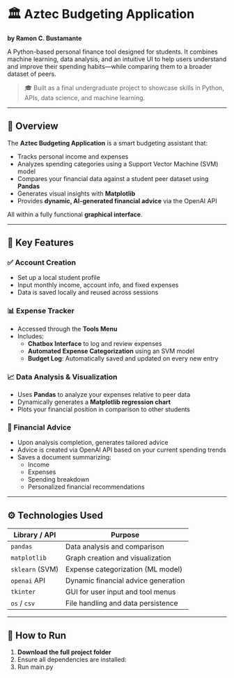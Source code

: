 # 🏛️ Aztec Budgeting Application
**by Ramon C. Bustamante**

A Python-based personal finance tool designed for students. It combines machine learning, data analysis, and an intuitive UI to help users understand and improve their spending habits—while comparing them to a broader dataset of peers.

> 🎓 Built as a final undergraduate project to showcase skills in Python, APIs, data science, and machine learning.

---

## 💼 Overview

The **Aztec Budgeting Application** is a smart budgeting assistant that:

- Tracks personal income and expenses
- Analyzes spending categories using a Support Vector Machine (SVM) model
- Compares your financial data against a student peer dataset using **Pandas**
- Generates visual insights with **Matplotlib**
- Provides **dynamic, AI-generated financial advice** via the OpenAI API

All within a fully functional **graphical interface**.

---

## 🧠 Key Features

### ✅ Account Creation
- Set up a local student profile
- Input monthly income, account info, and fixed expenses
- Data is saved locally and reused across sessions

### 📊 Expense Tracker
- Accessed through the **Tools Menu**
- Includes:
  - **Chatbox Interface** to log and review expenses
  - **Automated Expense Categorization** using an SVM model
  - **Budget Log**: Automatically saved and updated on every new entry

### 📈 Data Analysis & Visualization
- Uses **Pandas** to analyze your expenses relative to peer data
- Dynamically generates a **Matplotlib regression chart**
- Plots your financial position in comparison to other students

### 🧾 Financial Advice
- Upon analysis completion, generates tailored advice
- Advice is created via OpenAI API based on your current spending trends
- Saves a document summarizing:
  - Income
  - Expenses
  - Spending breakdown
  - Personalized financial recommendations

---

## ⚙️ Technologies Used

| Library / API     | Purpose                               |
|-------------------|---------------------------------------|
| `pandas`          | Data analysis and comparison          |
| `matplotlib`      | Graph creation and visualization      |
| `sklearn` (SVM)   | Expense categorization (ML model)     |
| `openai` API      | Dynamic financial advice generation   |
| `tkinter`         | GUI for user input and tool menus     |
| `os` / `csv`      | File handling and data persistence    |

---

## 🧪 How to Run

1. **Download the full project folder**  
2. Ensure all dependencies are installed:
3. Run main.py

